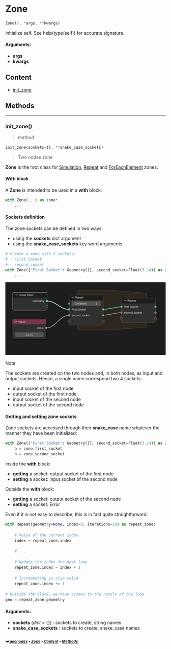 # Zone

``` python
Zone(/, *args, **kwargs)
```

Initialize self.  See help(type(self)) for accurate signature.

#### Arguments:
- **args**
- **kwargs**

## Content

- [init_zone](zone.md#init_zone)

## Methods



----------
### init_zone()

> method

``` python
init_zone(sockets={}, **snake_case_sockets)
```

> Two nodes zone

**Zone** is the root class for [Simulation](simulation.md#simulation), [Repeat](repeat.md#repeat) and [ForEachElement](foreachelement.md#foreachelement) zones.

#### With block

A **Zone** is intended to be used in a **with** block:

``` python
with Zone(...) as zone:
    ...
```

#### Sockets definition

The zone sockets can be defined in two ways:
- using the **sockets** dict argument
- using the **snake_case_sockets** key word arguments

``` python
# Create a zone with 2 sockets:
# - First Socket
# - second_socket
with Zone({"First Socket": Geometry()}, second_socket=Float(3.14)) as zone:
    ...
```

<img src="images/zone_sockets.png" class="center" width="{opt}">

> [!NOTE]
> The sockets are created on the two nodes and, in both nodes, as input and output sockets.
> Hence, a single name correspond two 4 sockets:
> - input socket of the first node
> - output socket of the first node
> - input socket of the second node
> - output socket of the second node

#### Getting and setting zone sockets

Zone sockets are accessed through their **snake_case** name whatever the manner they have
been initialized:

``` python
with Zone({"First Socket": Geometry()}, second_socket=Float(3.14)) as zone:
    a = zone.first_socket
    b = zone.second_socket
```

Inside the **with** block:
- **getting** a socket: output socket of the first node
- **setting** a socket: input socket of the second node

Outside the **with** block:
- **getting** a socket: output socket of the second node
- **setting** a socket: Error

Even if it is not easy to describe, this is in fact quite straightforward:

``` python
with Repeat(geometry=None, index=0, iterations=10) as repeat_zone:

    # Value of the current index
    index = repeat_zone.index

    # ...

    # Update the index for next loop
    repeat_zone.index = index + 1

    # Incrementing is also valid
    repeat_zone.index += 1

# Outside the block, we have accees to the result of the loop
geo = repeat_zone.geometry
```

#### Arguments:
- **sockets** (_dict_ = {}) : sockets to create, string names
- **snake_case_sockets** : sockets to create, snake_case names

##### <sub>:arrow_right: [geonodes](index.md#geonodes) :black_small_square: [Zone](zone.md#zone) :black_small_square: [Content](zone.md#content) :black_small_square: [Methods](zone.md#methods)</sub>